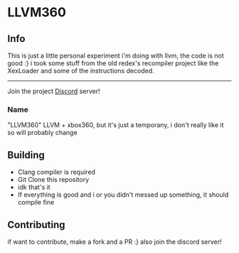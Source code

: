 # LLVM360

## Info

This is just a little personal experiment i'm doing with llvm, the code is not good :} i took some stuff from the old redex's recompiler project like the XexLoader and some of the instructions decoded.

--------------- 
Join the project [Discord][dis] server! 

### Name
"LLVM360" LLVM + xbox360, but it's just a temporany, i don't really like it so will probably change

## Building
- Clang compiler is required
- Git Clone this repository
- idk that's it
- If everything is good and i or you didn't messed up something, it should compile fine

## Contributing
if want to contribute, make a fork and a PR :} also join the discord server! 



[dis]: https://discord.gg/JufwFS9mmf
